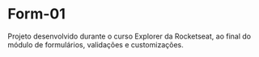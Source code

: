 # Form-01
Projeto desenvolvido durante o curso Explorer da Rocketseat, ao final do módulo de formulários, validações e customizações.
